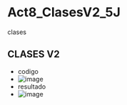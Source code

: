 # Act8_ClasesV2_5J
clases
## CLASES V2
- codigo
- ![image](https://github.com/user-attachments/assets/e5a8ce51-7203-4cf6-802f-4ca26828b432)
- resultado
- ![image](https://github.com/user-attachments/assets/04824320-9842-4206-84fc-66f57284658d)


